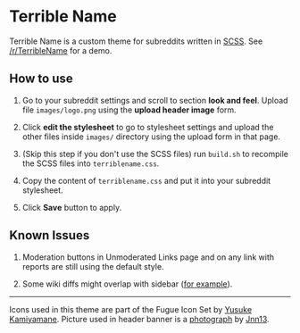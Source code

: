 Terrible Name
=============

Terrible Name is a custom theme for subreddits written in [SCSS][].
See [/r/TerribleName][subreddit] for a demo.

How to use
----------

1. Go to your subreddit settings and scroll to section **look and feel**.
   Upload file `images/logo.png` using the **upload header image** form.

2. Click **edit the stylesheet** to go to stylesheet settings and upload the
   other files inside `images/` directory using the upload form in that page.

3. (Skip this step if you don't use the SCSS files) run `build.sh` to recompile
   the SCSS files into `terriblename.css`.

4. Copy the content of `terriblename.css` and put it into your subreddit stylesheet.

5. Click **Save** button to apply.

Known Issues
------------

1. Moderation buttons in Unmoderated Links page and on any link with reports are
   still using the default style.

2. Some wiki diffs might overlap with sidebar ([for example][fucking diff]).

***

Icons used in this theme are part of the Fugue Icon Set by [Yusuke Kamiyamane][].
Picture used in header banner is a [photograph][nyc] by [Jnn13][].

[scss]: http://sass-lang.com/
[yusuke kamiyamane]: http://p.yusukekamiyamane.com/
[nyc]: http://en.wikipedia.org/wiki/File:NYC_Panorama_edit2.jpg
[jnn13]: http://commons.wikimedia.org/wiki/User:Jnn13
[subreddit]: http://www.reddit.com/r/TerribleName
[compiled-css]: http://www.reddit.com/r/TerribleName/about/stylesheet
[fucking diff]: http://www.reddit.com/r/TerribleName/wiki/index?v=92fa5ffe-e878-11e3-b3f7-12313b0758c1&v2=9eb34ba6-eca3-11e3-81e8-12313d090eed
